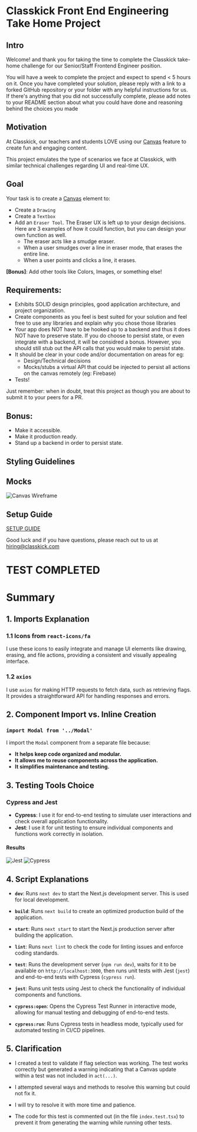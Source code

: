# Classkick Front End Engineering Take Home Project

## Intro
Welcome! and thank you for taking the time to complete the Classkick take-home challenge for our Senior/Staff Frontend Engineer position.

You will have a week to complete the project and expect to spend < 5 hours on it. Once you have completed your solution, please reply with a link to a forked GitHub repository or your folder with any helpful instructions for us.
If there's anything that you did not successfully complete, please add notes to your README section about what you could have done and reasoning behind the choices you made

## Motivation
At Classkick, our teachers and students LOVE using our [Canvas](https://developer.mozilla.org/en-US/docs/Web/API/Canvas_API/Tutorial) feature to create fun and engaging content.

This project emulates the type of scenarios we face at Classkick, with similar technical challenges regarding UI and real-time UX.

## Goal
Your task is to create a [Canvas](https://developer.mozilla.org/en-US/docs/Web/API/Canvas_API/Tutorial) element to:
- Create a `Drawing`
- Create a `Textbox`
- Add an `Eraser Tool`. The Eraser UX is left up to your design decisions. Here are 3 examples of how it could function, but you can design your own function as well.
    - The eraser acts like a smudge eraser.
    - When a user smudges over a line in eraser mode, that erases the entire line.
    - When a user points and clicks a line, it erases.

**[Bonus]**: Add other tools like Colors, Images, or something else!


## Requirements:
 - Exhibits SOLID design principles, good application architecture, and project organization.
 - Create components as you feel is best suited for your solution and feel free to use any libraries and explain why you chose those libraries
 - Your app does NOT have to be hooked up to a backend and thus it does NOT have to preserve state. If you do choose to persist state, or even integrate with a backend, it will be considred a bonus. However, you should still stub out the API calls that you would make to persist state.
 - It should be clear in your code and/or documentation on areas for eg:
    - Design/Technical decisions
    - Mocks/stubs a virtual API that could be injected to persist all actions on the canvas remotely (eg: Firebase)
 - Tests!

Just remember: when in doubt, treat this project as though you are about to submit it to your peers for a PR.

## Bonus:
- Make it accessible.
- Make it production ready.
- Stand up a backend in order to persist state.

## Styling Guidelines

## Mocks
![Canvas Wireframe](public/classkick-take-home.png)

## Setup Guide
[SETUP GUIDE](SETUP.md)


Good luck and if you have questions, please reach out to us at hiring@classkick.com


# TEST COMPLETED

# Summary

## 1. Imports Explanation

### 1.1 Icons from `react-icons/fa`

I use these icons to easily integrate and manage UI elements like drawing, erasing, and file actions, providing a consistent and visually appealing interface.

### 1.2 `axios`

I use `axios` for making HTTP requests to fetch data, such as retrieving flags. It provides a straightforward API for handling responses and errors.

## 2. Component Import vs. Inline Creation

### `import Modal from '../Modal'`

I import the `Modal` component from a separate file because:
- **It helps keep code organized and modular.**
- **It allows me to reuse components across the application.**
- **It simplifies maintenance and testing.**

## 3. Testing Tools Choice

### Cypress and Jest

- **Cypress**: I use it for end-to-end testing to simulate user interactions and check overall application functionality.
- **Jest**: I use it for unit testing to ensure individual components and functions work correctly in isolation.

#### Results
![Jest](public/jest.png)
![Cypress](public/cypress.png)

## 4. Script Explanations

- **`dev`**: Runs `next dev` to start the Next.js development server. This is used for local development.

- **`build`**: Runs `next build` to create an optimized production build of the application.

- **`start`**: Runs `next start` to start the Next.js production server after building the application.

- **`lint`**: Runs `next lint` to check the code for linting issues and enforce coding standards.

- **`test`**: Runs the development server (`npm run dev`), waits for it to be available on `http://localhost:3000`, then runs unit tests with Jest (`jest`) and end-to-end tests with Cypress (`cypress run`).

- **`jest`**: Runs unit tests using Jest to check the functionality of individual components and functions.

- **`cypress:open`**: Opens the Cypress Test Runner in interactive mode, allowing for manual testing and debugging of end-to-end tests.

- **`cypress:run`**: Runs Cypress tests in headless mode, typically used for automated testing in CI/CD pipelines.

## 5. Clarification

- I created a test to validate if flag selection was working. The test works correctly but generated a warning indicating that a Canvas update within a test was not included in `act(...)`. 

- I attempted several ways and methods to resolve this warning but could not fix it. 

- I will try to resolve it with more time and patience. 

- The code for this test is commented out (in the file `index.test.tsx`) to prevent it from generating the warning while running other tests.



